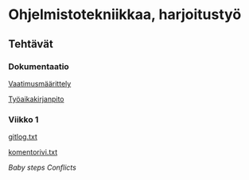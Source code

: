 # Ohjelmistotekniikkaa, harjoitustyö

## Tehtävät

### Dokumentaatio

[Vaatimusmäärittely](https://github.com/isokissa3/ot-harjoitustyo/blob/master/dokumentointi/vaatimusmaarittely.md)

[Työaikakirjanpito](https://github.com/isokissa3/ot-harjoitustyo/blob/master/dokumentointi/tuntikirjanpito.md)

### Viikko 1

[gitlog.txt](https://github.com/isokissa3/ot-harjoitustyo/blob/master/laskarit/viikko1/gitlog.txt)

[komentorivi.txt](https://github.com/isokissa3/ot-harjoitustyo/blob/master/laskarit/viikko1/komentorivi.txt)

*Baby steps*
*Conflicts*
